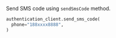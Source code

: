 Send SMS code using `sendSmsCode` method.

```python
authentication_client.send_sms_code(
  phone="188xxxx8888",
)
```